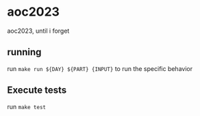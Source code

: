 # aoc2023
aoc2023, until i forget

## running

run `make run ${DAY} ${PART} {INPUT}` to run the specific behavior


## Execute tests

run `make test`
